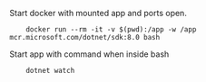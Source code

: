 Start docker with mounted app and ports open.
```
    docker run --rm -it -v $(pwd):/app -w /app mcr.microsoft.com/dotnet/sdk:8.0 bash

```


Start app with command when inside bash
```
    dotnet watch
```
